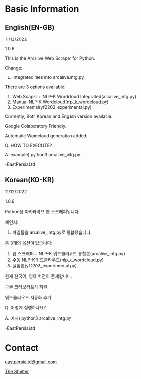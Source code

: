 # Basic Information

## English(EN-GB)
11/12/2022

1.0.6

This is the Arcalive Web Scraper for Python.

Change:

1. Integrated files into arcalive.intg.py

There are 3 options available:
1. Web Scaper + NLP-K Wordcloud Integrated(arcalive_intg.py)
1. Manual NLP-K Wordcloud(nlp_k_wordcloud.py)
1. Experimental(yf2203_experimental.py)

Currently, Both Korean and English version available.

Google Colaboratory Friendly.

Automatic Wordcloud generation added.

Q. HOW TO EXECUTE?

A. example) python3 arcalive_intg.py

-EastPersiaLtd

## Korean(KO-KR)
11/12/2022

1.0.6

Python용 아카라이브 웹 스크래퍼입니다.

체인지:
1. 파일들을 arcalive_intg.py로 통합했습니다.

총 3개의 옵션이 있습니다:
1. 웹 스크래퍼 + NLP-K 워드클라우드 통합본(arcalive_intg.py)
1. 수동 NLP-K 워드클라우드(nlp_k_wordcloud.py)
1. 실험용(yf2203_experimental.py)

현재 한국어, 영어 버전이 존재합니다.

구글 코러보러트리 지원.

워드클라우드 자동화 추가

Q. 어떻게 실행하나요?

A. 예시) python3 arcalive_intg.py

-EastPersiaLtd

# Contact
eastpersialtd@gmail.com

[The Shelter](https://sites.google.com/view/eastpersialtd)